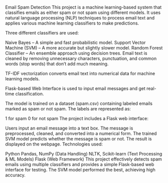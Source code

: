 Email Spam Detection
This project is a machine learning-based system that classifies emails as either spam or not spam using different models. It uses natural language processing (NLP) techniques to process email text and applies various machine learning classifiers to make predictions.

Three different classifiers are used:

Naive Bayes – A simple and fast probabilistic model.
Support Vector Machine (SVM) – A more accurate but slightly slower model.
Random Forest Classifier – An ensemble approach using decision trees.
Email text is cleaned by removing unnecessary characters, punctuation, and common words (stop words) that don’t add much meaning.

TF-IDF vectorization converts email text into numerical data for machine learning models.

Flask-based Web Interface is used to input email messages and get real-time classification.

The model is trained on a dataset (spam.csv) containing labeled emails marked as spam or not spam. The labels are represented as:

1 for spam
0 for not spam
The project includes a Flask web interface:

Users input an email message into a text box.
The message is preprocessed, cleaned, and converted into a numerical form.
The trained SVM model predicts whether the message is spam or not.
The result is displayed on the webpage.
Technologies used:

Python
Pandas, NumPy (Data Handling)
NLTK, Scikit-learn (Text Processing & ML Models)
Flask (Web Framework)
This project effectively detects spam emails using multiple classifiers and provides a simple Flask-based web interface for testing. The SVM model performed the best, achieving high accuracy.